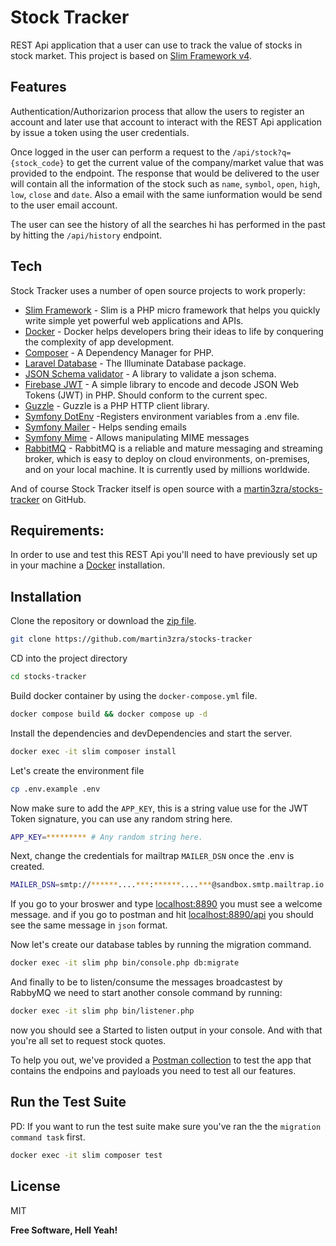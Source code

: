# Stock Tracker

REST Api application that a user can use to track the value of stocks in stock market. This project is based on [Slim Framework v4](https://www.slimframework.com/docs/v4/).

## Features

Authentication/Authorizarion process that allow the users to register an account and later use that account to interact with the REST Api application by issue a token using the user credentials.

Once logged in the user can perform a request to the `/api/stock?q={stock_code}` to get the current value of the company/market value that was provided to the endpoint. The response that would be delivered to the user will contain all the information of the stock such as `name`, `symbol`, `open`, `high`, `low`, `close` and `date`. Also a email with the same iunformation would be send to the user email account.

The user can see the history of all the searches hi has performed in the past by hitting the `/api/history` endpoint.

## Tech

Stock Tracker uses a number of open source projects to work properly:

- [Slim Framework](https://www.slimframework.com/docs/v4/) - Slim is a PHP micro framework that helps you quickly write simple yet powerful web applications and APIs.
- [Docker](https://www.docker.com/) - Docker helps developers bring their ideas to life by conquering the complexity of app development.
- [Composer](https://getcomposer.org) - A Dependency Manager for PHP.
- [Laravel Database](https://github.com/illuminate/database) - The Illuminate Database package.
- [JSON Schema validator](https://github.com/jsonrainbow/json-schema) - A library to validate a json schema.
- [Firebase JWT](https://github.com/firebase/php-jwt) - A simple library to encode and decode JSON Web Tokens (JWT) in PHP. Should conform to the current spec.
- [Guzzle](https://github.com/guzzle/guzzle) - Guzzle is a PHP HTTP client library.
- [Symfony DotEnv](https://github.com/symfony/dotenv) -Registers environment variables from a .env file.
- [Symfony Mailer](https://github.com/symfony/mailer) - Helps sending emails
- [Symfony Mime](https://github.com/symfony/mime) - Allows manipulating MIME messages
- [RabbitMQ](https://www.rabbitmq.com) - RabbitMQ is a reliable and mature messaging and streaming broker, which is easy to deploy on cloud environments, on-premises, and on your local machine. It is currently used by millions worldwide.

And of course Stock Tracker itself is open source with a [martin3zra/stocks-tracker](https://github.com/martin3zra/stocks-tracker) on GitHub.

## Requirements:
In order to use and test this REST Api you'll need to have previously set up in your machine a [Docker](https://www.docker.com/) installation.

## Installation

Clone the repository or download the [zip file](https://github.com/martin3zra/stocks-tracker/archive/refs/heads/main.zip).
```sh
git clone https://github.com/martin3zra/stocks-tracker
```

CD into the project directory
```sh
cd stocks-tracker
```

Build docker container by using the `docker-compose.yml` file.
```sh
docker compose build && docker compose up -d
```

Install the dependencies and devDependencies and start the server.

```sh
docker exec -it slim composer install
```

Let's create the environment file
```sh
cp .env.example .env
```
 
Now make sure to add the `APP_KEY`, this is a string value use for the JWT Token signature, you can use any random string here.
```sh
APP_KEY=********* # Any random string here.
```

Next, change the credentials for mailtrap `MAILER_DSN` once the .env is created.
```sh
MAILER_DSN=smtp://******....***:******....***@sandbox.smtp.mailtrap.io:2525?encryption=ssl&auth_mode=login
```


If you go to your broswer and type [localhost:8890](http://localhost:8890) you must see a welcome message. and if you go to postman and hit [localhost:8890/api](http://localhost:8890/api) you should see the same message in `json` format.

Now let's create our database tables by running the migration command.
```sh
docker exec -it slim php bin/console.php db:migrate
```

And finally to be to listen/consume the messages broadcastest by RabbyMQ we need to start another console command by running:
```sh
docker exec -it slim php bin/listener.php
```
now you should see a Started to listen output in your console. And with that you're all set to request stock quotes.

To help you out, we've provided a [Postman collection](https://github.com/martin3zra/stocks-tracker/blob/main/StockTracker.postman_collection.json) to test the app that contains the endpoins and payloads you need to test all our features.

## Run the Test Suite
PD: If you want to run the test suite make sure you've ran the the `migration command task` first.
```sh
docker exec -it slim composer test
```

## License

MIT

**Free Software, Hell Yeah!**

